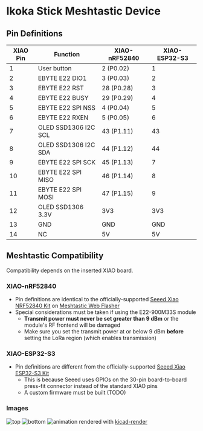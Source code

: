 # Ikoka Stick Meshtastic Device

## Pin Definitions

| XIAO Pin | Function | XIAO-nRF52840 | XIAO-ESP32-S3 |
|---|---|---|---|
| 1 | User button | 2 (P0.02) | 1 |
| 2 | EBYTE E22 DIO1 | 3 (P0.03) | 2 |
| 3 | EBYTE E22 RST | 28 (P0.28) | 3 |
| 4 | EBYTE E22 BUSY | 29 (P0.29) | 4 |
| 5 | EBYTE E22 SPI NSS | 4 (P0.04) | 5 |
| 6 | EBYTE E22 RXEN | 5 (P0.05) | 6 |
| 7 | OLED SSD1306 I2C SCL | 43 (P1.11) | 43 |
| 8 | OLED SSD1306 I2C SDA | 44 (P1.12) | 44 |
| 9 | EBYTE E22 SPI SCK | 45 (P1.13) | 7 |
| 10 | EBYTE E22 SPI MISO | 46 (P1.14) | 8 |
| 11 | EBYTE E22 SPI MOSI | 47 (P1.15) | 9 |
| 12 | OLED SSD1306 3.3V | 3V3 | 3V3 |
| 13 | GND | GND | GND |
| 14 | NC | 5V | 5V |

## Meshtastic Compatibility

Compatibility depends on the inserted XIAO board.

### XIAO-nRF52840

* Pin definitions are identical to the officially-supported [Seeed Xiao NRF52840 Kit](https://www.seeedstudio.com/XIAO-nRF52840-Wio-SX1262-Kit-for-Meshtastic-p-6400.html) on [Meshtastic Web Flasher](https://flasher.meshtastic.org/)
* Special considerations must be taken if using the E22-900M33S module
  * **Transmit power must never be set greater than 9 dBm** or the module's RF frontend will be damaged
  * Make sure you set the transmit power at or below 9 dBm **before** setting the LoRa region (which enables transmission)

### XIAO-ESP32-S3

* Pin definitions are different from the officially-supported [Seeed Xiao ESP32-S3 Kit](https://www.seeedstudio.com/Wio-SX1262-with-XIAO-ESP32S3-p-5982.html)
  * This is because Seeed uses GPIOs on the 30-pin board-to-board press-fit connector instead of the standard XIAO pins
  * A custom firmware must be built (TODO)

### Images
![top](https://ndoo.github.io/ikoka-stick-meshtastic-device/top.png)
![bottom](https://ndoo.github.io/ikoka-stick-meshtastic-device/bottom.png)
![animation](https://ndoo.github.io/ikoka-stick-meshtastic-device/rotating.gif)
rendered with [kicad-render](https://github.com/linalinn/kicad-render)